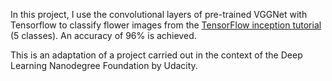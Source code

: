 In this project, I use the convolutional layers of pre-trained VGGNet with Tensorflow to classify flower images from the [TensorFlow inception tutorial](https://www.tensorflow.org/tutorials/image_retraining) (5 classes). An accuracy of 96% is achieved.

This is an adaptation of a project carried out in the context of the Deep Learning Nanodegree Foundation by Udacity.
